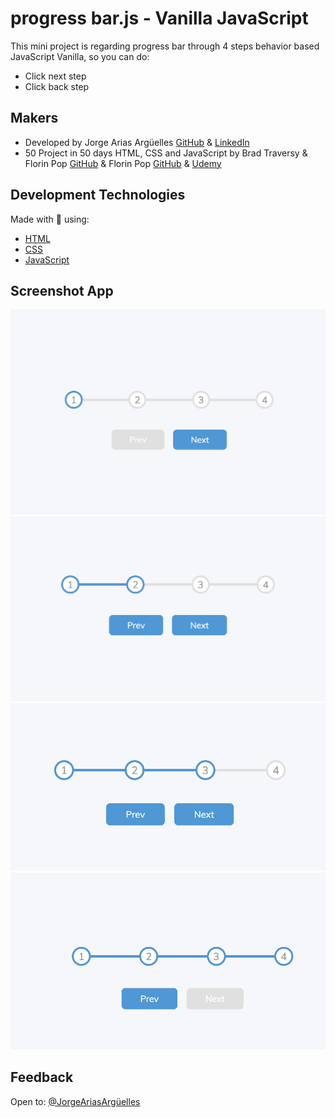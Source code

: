 # progress bar.js - Vanilla JavaScript

This mini project is regarding progress bar through 4 steps behavior based JavaScript Vanilla, so you can do:

- Click next step
- Click back step

## Makers

- Developed by Jorge Arias Argüelles [GitHub](https://github.com/jorgearguellles) &
  [LinkedIn](https://www.linkedin.com/in/jorgeariasarguelles/)
- 50 Project in 50 days HTML, CSS and JavaScript by Brad Traversy & Florin Pop [GitHub](https://www.linkedin.com/in/bradtraversy/) & Florin Pop [GitHub](https://github.com/Florinpop) & [Udemy](https://www.udemy.com/course/50-projects-50-days)

## Development Technologies

Made with :green_heart: using:

- [HTML](https://developer.mozilla.org/en-US/docs/Web/HTML)
- [CSS](https://developer.mozilla.org/en-US/docs/Web/CSS)
- [JavaScript](https://developer.mozilla.org/en-US/docs/Web/JavaScript)

## Screenshot App

![App Screenshot](https://github.com/jorgearguellles/progress-steps.js/blob/main/screenshots/1.png)
![App Screenshot](https://github.com/jorgearguellles/progress-steps.js/blob/main/screenshots/2.png)
![App Screenshot](https://github.com/jorgearguellles/progress-steps.js/blob/main/screenshots/3.png)
![App Screenshot](https://github.com/jorgearguellles/progress-steps.js/blob/main/screenshots/4.png)

## Feedback

Open to: [@JorgeAriasArgüelles](https://www.linkedin.com/in/jorgeariasarguelles/)
